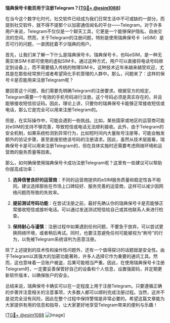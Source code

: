 **瑞典保号卡能否用于注册Telegram？[[TG💪+ @esim1088](https://t.me/s/esim1088)]**

在当今这个数字化时代，社交软件已经成为我们日常生活中不可或缺的一部分。而提到社交软件，就不得不提那个以加密通信闻名的平台——Telegram。对于许多用户来说，Telegram不仅仅是一个聊天工具，它更是一个能够保护隐私、自由交流的空间。然而，关于Telegram的注册问题，特别是使用瑞典保号卡（eSIM）是否可行的问题，一直困扰着不少瑞典的用户。

首先，让我们来了解一下什么是瑞典保号卡。瑞典保号卡，也叫eSIM，是一种无需实体SIM卡即可使用的虚拟SIM卡。通过这种方式，用户可以直接将电话号码绑定到设备上，而不需要插入传统的物理SIM卡。这种技术近年来越来越受欢迎，尤其是在那些经常旅行或者希望简化手机管理的人群中。那么，问题来了：这样的保号卡是否能用来注册Telegram呢？

要回答这个问题，我们需要先明确Telegram的注册要求。根据官方的规定，Telegram需要一个有效的手机号码进行注册。这个号码必须是真实存在的，并且能够接收短信验证码。因此，理论上讲，只要你的瑞典保号卡能够正常接收短信或电话，那么它是完全可以用来注册Telegram的。

但是，在实际操作中，可能会遇到一些挑战。比如，某些国家或地区的运营商可能对eSIM的支持不够完善，导致短信或电话无法顺利接收。此外，由于Telegram的安全机制，如果系统检测到异常行为，比如短时间内大量账号注册等，可能会触发额外的验证步骤，甚至直接拒绝该号码的注册请求。因此，虽然从技术层面看，瑞典保号卡是可以用来注册Telegram的，但在具体实施时还需要考虑网络环境和运营商的服务质量等因素。

那么，如何确保使用瑞典保号卡成功注册Telegram呢？这里有一些建议可以帮助你提高成功率：

1. **选择信誉良好的运营商**：不同的运营商提供的eSIM服务质量和稳定性各不相同。建议选择那些在市场上口碑较好、服务完善的运营商，这样可以减少因网络问题而导致的失败率。
   
2. **提前测试号码功能**：在尝试注册之前，最好先确认你的瑞典保号卡是否能够正常接收短信或接听电话。可以通过发送测试短信给自己或其他联系人来进行检查。
   
3. **保持耐心与谨慎**：注册过程中如果遇到任何问题，不要急于放弃。可以尝试更换网络环境，或者稍后再试。同时，也要注意避免任何可能被视为“刷号”的行为，以免被Telegram系统误判为恶意注册。

除了上述提到的技术性和操作性问题外，还有一个值得探讨的话题就是安全性。由于Telegram以其强大的加密功能著称，许多人选择它作为重要的通讯工具。然而，这也意味着一旦账户被盗，后果可能相当严重。因此，在使用瑞典保号卡注册Telegram时，一定要妥善保管好自己的设备和个人信息，设置强密码，并定期更新软件版本，以确保账户的安全。

总结来说，瑞典保号卡确实可以在一定程度上用于注册Telegram。只要遵循正确的步骤并注意相关的注意事项，大多数人都可以顺利完成注册过程。当然，这并不是说完全没有风险，因此在整个过程中保持警惕是非常必要的。希望这篇文章能为大家提供有用的信息和指导，让大家更好地享受Telegram带来的便利与乐趣！

[[TG💪+ @esim1088](https://t.me/s/esim1088) ![Image](https://i.postimg.cc/4NQfJmqS/Snipaste-2025-05-13-00-14-12.png)]